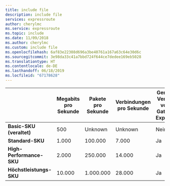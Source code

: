 ```yaml
---
title: include file
description: include file
services: expressroute
author: cherylmc
ms.service: expressroute
ms.topic: include
ms.date: 11/09/2018
ms.author: cherylmc
ms.custom: include file
ms.openlocfilehash: 6af83e22308d696a3be40761a167a63c64e30d6c
ms.sourcegitcommit: 3e98da33c41a7bbd724f644ce7dedee169eb5028
ms.translationtype: HT
ms.contentlocale: de-DE
ms.lasthandoff: 06/18/2019
ms.locfileid: "67178628"
---
```

|  | **Megabits pro Sekunde** | **Pakete pro Sekunde** | **Verbindungen pro Sekunde** | **Gemeinsame Verwendung von VPN-Gateway und ExpressRoute** |
| --- | --- | --- | --- | --- |
| **Basic-SKU (veraltet)** |500 | Unknown | Unknown |Nein |
| **Standard-SKU** |1\.000 | 100.000 | 7\.000 | Ja |
| **High-Performance-SKU** |2\.000 | 250.000 | 14.000 | Ja |
| **Höchstleistungs-SKU** |10.000 | 1\.000.000 | 28.000 | Ja |

